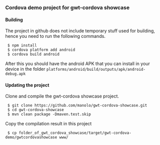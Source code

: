 ### Cordova demo project for gwt-cordova showcase

#### Building

The project in github does not include temporary stuff used for building, hence you need to run the following commands.

     $ npm install
     $ cordova platform add android
     $ cordova build android
     
 After this you should have the android APK that you can install in your device in the folder `platforms/android/build/outputs/apk/android-debug.apk`
 
 
#### Updating the project

Clone and compile the gwt-cordova showcase project.

     $ git clone https://github.com/manolo/gwt-cordova-showcase.git
     $ cd gwt-cordova-showcase
     $ mvn clean package -Dmaven.test.skip
     
Copy the compilation result in this project

     $ cp folder_of_gwt_cordova_showcase/target/gwt-cordova-demo/gwtcordovashowcase www/

 
 
 
